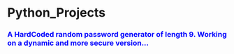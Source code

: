 # Python_Projects
<h3 style="color:blue">A HardCoded random password generator of length 9.
Working on a dynamic and more secure version...</h1>
